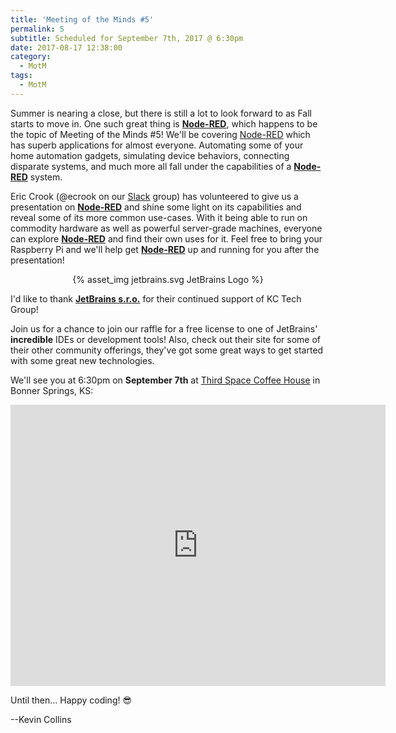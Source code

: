 ```yaml
---
title: 'Meeting of the Minds #5'
permalink: 5
subtitle: Scheduled for September 7th, 2017 @ 6:30pm
date: 2017-08-17 12:38:00
category:
  - MotM
tags: 
  - MotM
---
```

Summer is nearing a close, but there is still a lot to look forward to as Fall starts to move in.  One such great thing is [**Node-RED**](http://nodered.org), which happens to be the topic of Meeting of the Minds #5!  We'll be covering [Node-RED](http://nodered.org) which has superb applications for almost everyone.  Automating some of your home automation gadgets, simulating device behaviors, connecting disparate systems, and much more all fall under the capabilities of a [**Node-RED**](http://nodered.org) system.

Eric Crook (@ecrook on our [Slack](/slack) group) has volunteered to give us a presentation on [**Node-RED**](http://nodered.org) and shine some light on its capabilities and reveal some of its more common use-cases.  With it being able to run on commodity hardware as well as powerful server-grade machines, everyone can explore [**Node-RED**](http://nodered.org) and find their own uses for it.  Feel free to bring your Raspberry Pi and we'll help get [**Node-RED**](http://nodered.org) up and running for you after the presentation!

<center>
{% asset_img jetbrains.svg JetBrains Logo %}
</center>

I'd like to thank **[JetBrains s.r.o.](https://www.jetbrains.com)** for their continued support of KC Tech Group! 

Join us for a chance to join our raffle for a free license to one of JetBrains' __incredible__ IDEs or development tools!  Also, check out their site for some of their other community offerings, they've got some great ways to get started with some great new technologies.

We'll see you at 6:30pm on **September 7th** at [Third Space Coffee House](http://www.thirdspacecoffeehouse.com) in Bonner Springs, KS:

<iframe src="https://www.google.com/maps/embed?pb=!1m18!1m12!1m3!1d3098.1937755187746!2d-94.88623368430397!3d39.056497979546336!2m3!1f0!2f0!3f0!3m2!1i1024!2i768!4f13.1!3m3!1m2!1s0x87c08ffcb912dbd1%3A0x805559ebce736d95!2s226+Oak+St%2C+Bonner+Springs%2C+KS+66012!5e0!3m2!1sen!2sus!4v1495064330926" width="600" height="450" frameborder="0" style="border:0" allowfullscreen></iframe>

Until then...  Happy coding! 😎

--Kevin Collins